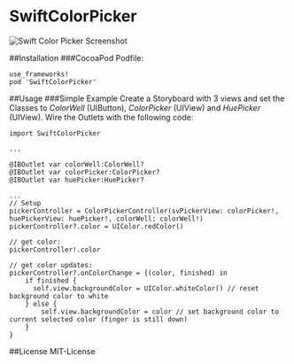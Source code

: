 # SwiftColorPicker

![Swift Color Picker Screenshot](/../assets/screenshot1.png?raw=true)

##Installation
###CocoaPod
Podfile:

    use_frameworks!
    pod 'SwiftColorPicker'

##Usage
###Simple Example
Create a Storyboard with 3 views and set the Classes to *ColorWell* (UIButton), *ColorPicker* (UIView) and *HuePicker* (UIView). Wire the Outlets with the following code:

    import SwiftColorPicker

    ...

    @IBOutlet var colorWell:ColorWell?
    @IBOutlet var colorPicker:ColorPicker?
    @IBOutlet var huePicker:HuePicker?

    ...
    // Setup
    pickerController = ColorPickerController(svPickerView: colorPicker!, huePickerView: huePicker!, colorWell: colorWell!)
    pickerController?.color = UIColor.redColor()

    // get color:
    pickerController!.color

    // get color updates:
    pickerController?.onColorChange = {(color, finished) in
        if finished {
          self.view.backgroundColor = UIColor.whiteColor() // reset background color to white
        } else {
            self.view.backgroundColor = color // set background color to current selected color (finger is still down)
        }
    }


##License
MIT-License
